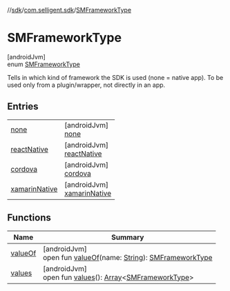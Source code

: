 //[sdk](../../../index.md)/[com.selligent.sdk](../index.md)/[SMFrameworkType](index.md)

# SMFrameworkType

[androidJvm]\
enum [SMFrameworkType](index.md)

Tells in which kind of framework the SDK is used (none = native app). To be used only from a plugin/wrapper, not directly in an app.

## Entries

| | |
|---|---|
| [none](none/index.md) | [androidJvm]<br>[none](none/index.md) |
| [reactNative](react-native/index.md) | [androidJvm]<br>[reactNative](react-native/index.md) |
| [cordova](cordova/index.md) | [androidJvm]<br>[cordova](cordova/index.md) |
| [xamarinNative](xamarin-native/index.md) | [androidJvm]<br>[xamarinNative](xamarin-native/index.md) |

## Functions

| Name | Summary |
|---|---|
| [valueOf](value-of.md) | [androidJvm]<br>open fun [valueOf](value-of.md)(name: [String](https://developer.android.com/reference/kotlin/java/lang/String.html)): [SMFrameworkType](index.md) |
| [values](values.md) | [androidJvm]<br>open fun [values](values.md)(): [Array](https://kotlinlang.org/api/latest/jvm/stdlib/kotlin/-array/index.html)&lt;[SMFrameworkType](index.md)&gt; |
